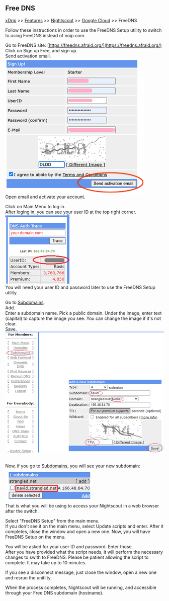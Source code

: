 ## Free DNS
[xDrip](../../README.md) >> [Features](../Features_page.md) >> [Nightscout](../Nightscout_page.md) >> [Google Cloud](./GoogleCloud.md) >> FreeDNS  

Follow these instructions in order to use the FreeDNS Setup utility to switch to using FreeDNS instead of noip.com.  

Go to FreeDNS site: [https://freedns.afraid.org/](https://freedns.afraid.org/)  
Click on Sign up Free, and sign up.  
Send activation email.  
![](./images/FreeDNS1.png)  
Open email and activate your account.  
  
Click on Main Menu to log in.  
After loging in, you can see your user ID at the top right corner.  
![](./images/FD_userID.png)  
You will need your user ID and password later to use the FreeDNS Setup utility.  
  
Go to [Subdomains](https://freedns.afraid.org/subdomain/).  
Add.  
Enter a subdomain name.  Pick a public domain.  Under the image, enter text (capital) to capture the image you see.  You can change the image if it's not clear.  
Save.  
![](./images/FreeDNS2.png)  
<br/>  
  
Now, if you go to [Subdomains](https://freedns.afraid.org/subdomain/), you will see your new subdomain:  
![](./images/FD_hostname.png)  
That is what you will be using to access your Nightscout in a web browser after the switch.
  
Select "FreeDNS Setup" from the main menu.  
If you don't see it on the main menu, select Update scripts and enter.  After it completes, close the window and open a new one.  Now, you will have FreeDNS Setup on the menu.  
  
You will be asked for your user ID and password.  Enter those.  
After you have provided what the script needs, it will perform the necessary changes to swith to FreeDNS.  Please be patient allowing the script to complete.  It may take up to 10 minutes.  

If you see a disconnect message, just close the window, open a new one and resrun the unitilty.  

When the process completes, Nightscout will be running, and accessible through your Free DNS subdomain (hostname).  
 
